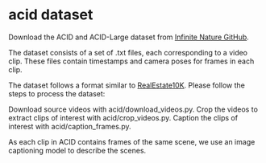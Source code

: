 # acid dataset

Download the ACID and ACID-Large dataset from [Infinite Nature GitHub](https://infinite-nature.github.io/).

The dataset consists of a set of .txt files, each corresponding to a video clip. These files contain timestamps and camera poses for frames in each clip.

The dataset follows a format similar to [RealEstate10K](https://google.github.io/realestate10k/). Please follow the steps to process the dataset:

Download source videos with acid/download_videos.py.
Crop the videos to extract clips of interest with acid/crop_videos.py.
Caption the clips of interest with acid/caption_frames.py.

As each clip in ACID contains frames of the same scene, we use an image captioning model to describe the scenes.

